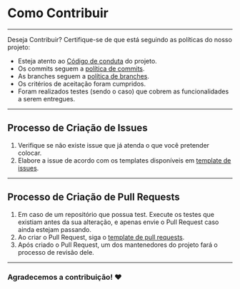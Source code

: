 # Como Contribuir

---

Deseja Contribuir? Certifique-se de que está seguindo as políticas do nosso projeto:

* Esteja atento ao [Código de conduta](../politicas/CODE_OF_CONDUCT.md) do projeto.
* Os commits seguem a [política de commits](/politicas/commits).
* As branches seguem a [política de branches](/politicas/branches).
* Os critérios de aceitação foram cumpridos.
* Foram realizados testes (sendo o caso) que cobrem as funcionalidades a serem entregues.

---

## Processo de Criação de Issues

1. Verifique se não existe issue que já atenda o que você pretender colocar.
2. Elabore a issue de acordo com os templates disponíveis em [template de issues](https://github.com/fga-eps-mds/2022-2-MeasureSoftGram-Doc/blob/main/.github/ISSUE_TEMPLATE).

---

## Processo de Criação de Pull Requests

1. Em caso de um repositório que possua test. Execute os testes que existiam antes da sua alteração, e apenas envie o Pull Request caso ainda estejam passando.
2. Ao criar o Pull Request, siga o [template de pull requests](https://github.com/fga-eps-mds/2022-2-MeasureSoftGram-Doc/blob/main/.github/PULL_REQUEST_TEMPLATE.md).
3. Após criado o Pull Request, um dos mantenedores do projeto fará o processo de revisão dele.

---

### Agradecemos a contribuição! ❤️
